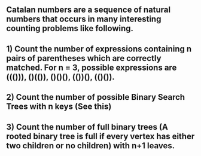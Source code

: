 ## Catalan numbers are a sequence of natural numbers that occurs in many interesting counting problems like following.

## 1) Count the number of expressions containing n pairs of parentheses which are correctly matched. For n = 3, possible expressions are ((())), ()(()), ()()(), (())(), (()()).

## 2) Count the number of possible Binary Search Trees with n keys (See this)

## 3) Count the number of full binary trees (A rooted binary tree is full if every vertex has either two children or no children) with n+1 leaves.

